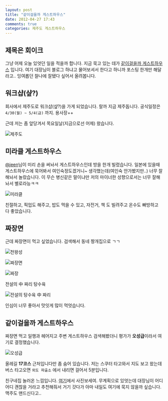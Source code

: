 ```yaml
---
layout: post
title: "같이걸을까 게스트하우스"
date: 2012-04-27 17:43
comments: true
categories: 제주도 게스트하우스
---
```


## 제목은 회이크

그냥 어제 오늘 있엇던 일을 적을까 합니다.
지금 묵고 있는 데가 [같이걸을까 게스트하우스][facebook] 입니다.
여기 대장님이 블로그 하냐고 물어보셔서 한다고 하니까 포스팅 한개만
해달라고.. 잉여롭던 찰나에 잘됐다 싶어서 올려봅니다.

## 워크샵(샾?)

회사에서 제주도로 워크샵(샾?)을 가게 되었습니다. 랄까 지금 제주돕니다.
공식일정은 `4/30(월) ~ 5/4(금)` 까지. 용사장++

근데 저는 좀 앞당겨서 목요일날(지금으로선 어제) 왔습니다.

![제주도](https://lh6.googleusercontent.com/-GZfDcnkoKZs/T5pjdLevt_I/AAAAAAAAACI/D9jC7mPXVAQ/%2525C3%2525AA%2525C2%2525B3%2525C2%2525B5%2525C3%2525AD%2525C2%252595%2525C2%2525AD.jpg)

## 미라클 게스트하우스

[@jeen][jeen]님이 미리 손을 써놔서 게스트하우스인데 방을 한개 빌렸습니다.
일본에 있을때 게스트하우스에 묵어봐서 여인숙정도겠거니~
생각했는데(여인숙 안가봤지만..) 너무 잘해놔서 놀랐습니다. 이 무슨
병신같은 말이냐만 저의 마이너한 성향으로서는 너무 잘해놔서
별로라능ㅋㅋ

![미라클](https://lh6.googleusercontent.com/-xmrIg8p3dio/T5pnBDf_PNI/AAAAAAAAACU/w0xsaKy41cM/%2525C3%2525AB%2525C2%2525AF%2525C2%2525B8%2525C3%2525AB%2525C2%25259D%2525C2%2525BC%2525C3%2525AD%2525C2%252581%2525C2%2525B4.jpg)

친절하고, 픽업도 해주고, 밥도 먹을 수 있고, 자전거, 책 도 빌려주고
온수도 빠방하고 다 좋았습니다.

## 짜장면

근데 짜장면이 먹고 싶었습니다.
검색해서 동네 짱개집으로 ㄱㄱ

![천왕성](https://lh3.googleusercontent.com/-fY-9EEpLKJ0/T5pothlejmI/AAAAAAAAAC0/127sZpZThRk/%2525C3%2525AC%2525C2%2525B2%2525C2%25259C%2525C3%2525AC%2525C2%252599%2525C2%252595%2525C3%2525AC%2525C2%252584%2525C2%2525B1.png)

![짜장면](https://lh3.googleusercontent.com/-bpI6buaYNgo/T5poSUELlvI/AAAAAAAAACk/lD55-dknihg/%2525C3%2525AC%2525C2%2525A7%2525C2%25259C%2525C3%2525AC%2525C2%25259E%2525C2%2525A5%2525C3%2525AB%2525C2%2525A9%2525C2%2525B4.jpg)

![짜장](https://lh4.googleusercontent.com/-u5qSLy9Pt-4/T5poPuSPClI/AAAAAAAAACc/ogiPOP6BRRk/%2525C3%2525AC%2525C2%2525A7%2525C2%25259C%2525C3%2525AC%2525C2%25259E%2525C2%2525A5.jpg)

전설의 中 짜리 탕수육

![전설의 탕수육 中 짜리](https://lh4.googleusercontent.com/-7Whecv6cE4Q/T5poWQK0TDI/AAAAAAAAACs/VKZsbUTMuFw/%2525C3%2525AD%2525C2%252583%2525C2%252595%2525C3%2525AC%2525C2%252588%2525C2%252598%2525C3%2525AC%2525C2%25259C%2525C2%2525A1.jpg)

인심이 너무 좋아서 맛잇게 많이 먹엇습니다.

## 같이걸을까 게스트하우스

짜장면 먹고 일행과 헤어지고 주변 게스트하우스 검색해봤더니 평가가
**오성급**이라서 여기로 결정했습니다.

![오성급](https://lh3.googleusercontent.com/-dTwRlBj2vLM/T5pqWTbHReI/AAAAAAAAAC8/kR1Fz3TiBmI/%2525C3%2525AC%2525C2%252598%2525C2%2525A4%2525C3%2525AC%2525C2%252584%2525C2%2525B1%2525C3%2525AA%2525C2%2525B8%2525C2%252589.png)

올레길 **17코스** 근처입니다만 좀 숨어 있습니다. 저는 스쿠터 타고와서 지도
보고 왔는데 버스 타고오면 `외도 파출소` 에서 내리면 걸어서 5분입니다.

친구네집 놀러온 느낌입니다. [여기][facebook]에서 사진보세여.
무계획으로 있엇는데 대장님이 어디어디 괜찮을 거라고 추천해줘서 거기
갓다가 아마 내일도 여기에 묵지 않을까 싶습니다. 맥주도 맨드신다고..

[facebook]: http://www.facebook.com/togetherjeju
[jeen]: https://twitter.com/#!/jeen_lee
